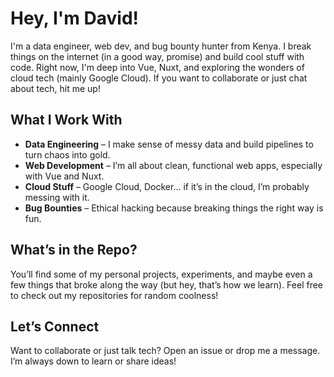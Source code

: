 # Hey, I'm David!

I'm a data engineer, web dev, and bug bounty hunter from Kenya. I break things on the internet (in a good way, promise) and build cool stuff with code. Right now, I'm deep into Vue, Nuxt, and exploring the wonders of cloud tech (mainly Google Cloud). If you want to collaborate or just chat about tech, hit me up!

## What I Work With

- **Data Engineering** – I make sense of messy data and build pipelines to turn chaos into gold.
- **Web Development** – I’m all about clean, functional web apps, especially with Vue and Nuxt.
- **Cloud Stuff** – Google Cloud, Docker… if it’s in the cloud, I’m probably messing with it.
- **Bug Bounties** – Ethical hacking because breaking things the right way is fun.

## What’s in the Repo?

You’ll find some of my personal projects, experiments, and maybe even a few things that broke along the way (but hey, that’s how we learn). Feel free to check out my repositories for random coolness!

## Let’s Connect

Want to collaborate or just talk tech? Open an issue or drop me a message. I’m always down to learn or share ideas!
